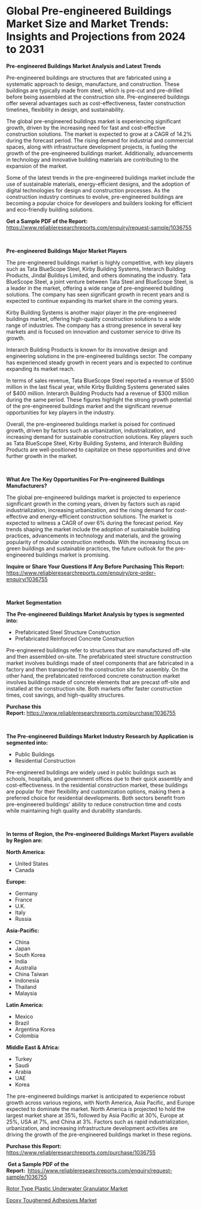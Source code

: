 <p><h1>Global Pre-engineered Buildings Market Size and Market Trends: Insights and Projections from 2024 to 2031</h1></p><p><strong>Pre-engineered Buildings Market Analysis and Latest Trends</strong></p>
<p><p>Pre-engineered buildings are structures that are fabricated using a systematic approach to design, manufacture, and construction. These buildings are typically made from steel, which is pre-cut and pre-drilled before being assembled at the construction site. Pre-engineered buildings offer several advantages such as cost-effectiveness, faster construction timelines, flexibility in design, and sustainability.</p><p>The global pre-engineered buildings market is experiencing significant growth, driven by the increasing need for fast and cost-effective construction solutions. The market is expected to grow at a CAGR of 14.2% during the forecast period. The rising demand for industrial and commercial spaces, along with infrastructure development projects, is fueling the growth of the pre-engineered buildings market. Additionally, advancements in technology and innovative building materials are contributing to the expansion of the market.</p><p>Some of the latest trends in the pre-engineered buildings market include the use of sustainable materials, energy-efficient designs, and the adoption of digital technologies for design and construction processes. As the construction industry continues to evolve, pre-engineered buildings are becoming a popular choice for developers and builders looking for efficient and eco-friendly building solutions.</p></p>
<p><strong>Get a Sample PDF of the Report:&nbsp;</strong> <a href="https://www.reliableresearchreports.com/enquiry/request-sample/1036755">https://www.reliableresearchreports.com/enquiry/request-sample/1036755</a></p>
<p>&nbsp;</p>
<p><strong>Pre-engineered Buildings Major Market Players</strong></p>
<p><p>The pre-engineered buildings market is highly competitive, with key players such as Tata BlueScope Steel, Kirby Building Systems, Interarch Building Products, Jindal Buildsys Limited, and others dominating the industry. Tata BlueScope Steel, a joint venture between Tata Steel and BlueScope Steel, is a leader in the market, offering a wide range of pre-engineered building solutions. The company has seen significant growth in recent years and is expected to continue expanding its market share in the coming years.</p><p>Kirby Building Systems is another major player in the pre-engineered buildings market, offering high-quality construction solutions to a wide range of industries. The company has a strong presence in several key markets and is focused on innovation and customer service to drive its growth.</p><p>Interarch Building Products is known for its innovative design and engineering solutions in the pre-engineered buildings sector. The company has experienced steady growth in recent years and is expected to continue expanding its market reach.</p><p>In terms of sales revenue, Tata BlueScope Steel reported a revenue of $500 million in the last fiscal year, while Kirby Building Systems generated sales of $400 million. Interarch Building Products had a revenue of $300 million during the same period. These figures highlight the strong growth potential of the pre-engineered buildings market and the significant revenue opportunities for key players in the industry.</p><p>Overall, the pre-engineered buildings market is poised for continued growth, driven by factors such as urbanization, industrialization, and increasing demand for sustainable construction solutions. Key players such as Tata BlueScope Steel, Kirby Building Systems, and Interarch Building Products are well-positioned to capitalize on these opportunities and drive further growth in the market.</p></p>
<p>&nbsp;</p>
<p><strong>What Are The Key Opportunities For Pre-engineered Buildings Manufacturers?</strong></p>
<p><p>The global pre-engineered buildings market is projected to experience significant growth in the coming years, driven by factors such as rapid industrialization, increasing urbanization, and the rising demand for cost-effective and energy-efficient construction solutions. The market is expected to witness a CAGR of over 6% during the forecast period. Key trends shaping the market include the adoption of sustainable building practices, advancements in technology and materials, and the growing popularity of modular construction methods. With the increasing focus on green buildings and sustainable practices, the future outlook for the pre-engineered buildings market is promising.</p></p>
<p><strong>Inquire or Share Your Questions If Any Before Purchasing This Report:</strong> <a href="https://www.reliableresearchreports.com/enquiry/pre-order-enquiry/1036755">https://www.reliableresearchreports.com/enquiry/pre-order-enquiry/1036755</a></p>
<p>&nbsp;</p>
<p><strong>Market Segmentation</strong></p>
<p><strong>The Pre-engineered Buildings Market Analysis by types is segmented into:</strong></p>
<p><ul><li>Prefabricated Steel Structure Construction</li><li>Prefabricated Reinforced Concrete Construction</li></ul></p>
<p><p>Pre-engineered buildings refer to structures that are manufactured off-site and then assembled on-site. The prefabricated steel structure construction market involves buildings made of steel components that are fabricated in a factory and then transported to the construction site for assembly. On the other hand, the prefabricated reinforced concrete construction market involves buildings made of concrete elements that are precast off-site and installed at the construction site. Both markets offer faster construction times, cost savings, and high-quality structures.</p></p>
<p><strong>Purchase this Report:&nbsp;</strong><a href="https://www.reliableresearchreports.com/purchase/1036755">https://www.reliableresearchreports.com/purchase/1036755</a></p>
<p>&nbsp;</p>
<p><strong>The Pre-engineered Buildings Market Industry Research by Application is segmented into:</strong></p>
<p><ul><li>Public Buildings</li><li>Residential Construction</li></ul></p>
<p><p>Pre-engineered buildings are widely used in public buildings such as schools, hospitals, and government offices due to their quick assembly and cost-effectiveness. In the residential construction market, these buildings are popular for their flexibility and customization options, making them a preferred choice for residential developments. Both sectors benefit from pre-engineered buildings' ability to reduce construction time and costs while maintaining high quality and durability standards.</p></p>
<p>&nbsp;</p>
<p><strong>In terms of Region, the Pre-engineered Buildings Market Players available by Region are:</strong></p>
<p>
    <p> <strong> North America: </strong>
        <ul>
            <li>United States</li>
            <li>Canada</li>
        </ul>
        </p> 
    <p> <strong> Europe: </strong>
        <ul>
            <li>Germany</li>
            <li>France</li>
            <li>U.K.</li>
            <li>Italy</li>
            <li>Russia</li>
        </ul>
        </p> 
    <p> <strong> Asia-Pacific: </strong>
        <ul>
            <li>China</li>
            <li>Japan</li>
            <li>South Korea</li>
            <li>India</li>
            <li>Australia</li>
            <li>China Taiwan</li>
            <li>Indonesia</li>
            <li>Thailand</li>
            <li>Malaysia</li>
        </ul>
        </p> 
    <p> <strong> Latin America: </strong>
        <ul>
            <li>Mexico</li>
            <li>Brazil</li>
            <li>Argentina Korea</li>
            <li>Colombia</li>
        </ul>
        </p> 
    <p> <strong> Middle East & Africa: </strong>
        <ul>
            <li>Turkey</li>
            <li>Saudi</li>
            <li>Arabia</li>
            <li>UAE</li>
            <li>Korea</li>
        </ul>
    </p>
    </p>
<p><p>The pre-engineered buildings market is anticipated to experience robust growth across various regions, with North America, Asia Pacific, and Europe expected to dominate the market. North America is projected to hold the largest market share at 35%, followed by Asia Pacific at 30%, Europe at 25%, USA at 7%, and China at 3%. Factors such as rapid industrialization, urbanization, and increasing infrastructure development activities are driving the growth of the pre-engineered buildings market in these regions.</p></p>
<p><strong>Purchase this Report: </strong><a href="https://www.reliableresearchreports.com/purchase/1036755">https://www.reliableresearchreports.com/purchase/1036755</a></p>
<p>&nbsp;<strong>Get a Sample PDF of the Report:&nbsp;&nbsp;</strong><a href="https://www.reliableresearchreports.com/enquiry/request-sample/1036755">https://www.reliableresearchreports.com/enquiry/request-sample/1036755</a></p>
<p><strong></strong></p>
<p><p><a href="https://issuu.com/reportprime-2/docs/rotor-type-plastic-underwater-granulator-market-si">Rotor Type Plastic Underwater Granulator Market</a></p><p><a href="https://issuu.com/reportprime-2/docs/epoxy-toughened-adhesives-market-size-2030.pptx">Epoxy Toughened Adhesives Market</a></p></p>